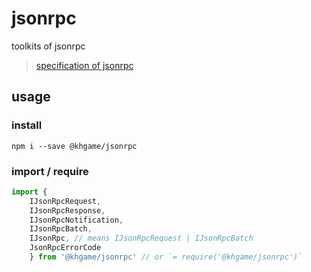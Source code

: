 # jsonrpc

toolkits of jsonrpc

> [specification of jsonrpc](http://www.jsonrpc.org/specification)

## usage

### install 

`npm i --save @khgame/jsonrpc` 

### import / require

```js
import { 
    IJsonRpcRequest,
    IJsonRpcResponse,
    IJsonRpcNotification,
    IJsonRpcBatch,
    IJsonRpc, // means IJsonRpcRequest | IJsonRpcBatch
    JsonRpcErrorCode
    } from '@khgame/jsonrpc' // or `= require('@khgame/jsonrpc')`
```
